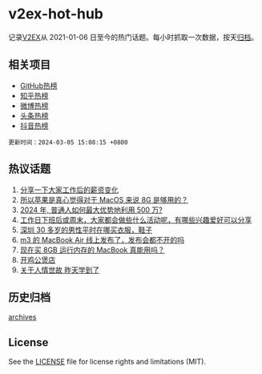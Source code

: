 # v2ex-hot-hub

 记录[V2EX](https://www.v2ex.com/)从 2021-01-06 日至今的热门话题。每小时抓取一次数据，按天[归档](archives)。
 
 ## 相关项目

- [GitHub热榜](https://github.com/lonnyzhang423/github-hot-hub)
- [知乎热榜](https://github.com/lonnyzhang423/zhihu-hot-hub)
- [微博热榜](https://github.com/lonnyzhang423/weibo-hot-hub)
- [头条热榜](https://github.com/lonnyzhang423/toutiao-hot-hub)
- [抖音热榜](https://github.com/lonnyzhang423/douyin-hot-hub)


 `更新时间：2024-03-05 15:08:15 +0800`

## 热议话题

1. [分享一下大家工作后的薪资变化](https://www.v2ex.com/t/1020638)
1. [所以苹果是真心觉得对于 MacOS 来说 8G 是够用的？](https://www.v2ex.com/t/1020625)
1. [2024 年, 普通人如何最大优势地利用 500 万?](https://www.v2ex.com/t/1020639)
1. [工作日下班后或周末，大家都会做些什么活动呢，有哪些兴趣爱好可以分享](https://www.v2ex.com/t/1020637)
1. [深圳 30 多岁的男性平时在哪买衣服，鞋子](https://www.v2ex.com/t/1020478)
1. [m3 的 MacBook Air 线上发布了，发布会都不开的吗](https://www.v2ex.com/t/1020580)
1. [现在买 8GB 运行内存的 MacBook 真能用吗？](https://www.v2ex.com/t/1020583)
1. [开鸡公煲店](https://www.v2ex.com/t/1020481)
1. [关于人情世故 昨天学到了](https://www.v2ex.com/t/1020645)

## 历史归档

[archives](archives)

## License

See the [LICENSE](LICENSE) file for license rights and limitations (MIT).
